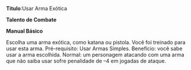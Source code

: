 **Titulo**:Usar Arma Exótica

**Talento de Combate**

**Manual Básico**

 Escolha uma arma exótica, como katana ou pistola. Você foi treinado para usar esta arma. Pré-requisito: Usar Armas Simples. Benefício: você sabe usar a arma escolhida. Normal: um personagem atacando com uma arma que não saiba usar sofre penalidade de –4 em jogadas de ataque.